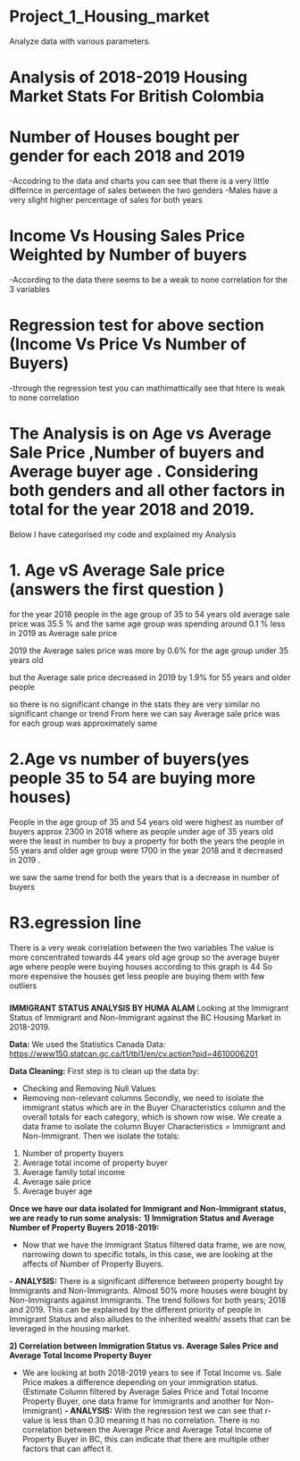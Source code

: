 # Project_1_Housing_market
Analyze data with various parameters.
# Analysis of 2018-2019 Housing Market Stats For British Colombia

# Number of Houses bought per gender for each 2018 and 2019
-Accodring to the data and charts you can see that there is a very little differnce in percentage of sales between the two genders
-Males have a very slight higher percentage of sales for both years

# Income Vs Housing Sales Price Weighted by Number of buyers
-According to the data there seems to be a weak to none correlation for the 3 variables 

# Regression test for above section (Income Vs Price Vs Number of Buyers)
-through the regression test you can mathimattically see that htere is weak to none correlation

###

# The Analysis is on Age vs Average Sale Price ,Number of buyers and Average buyer age . Considering both genders and all other factors in total for the year 2018 and 2019.

Below I have categorised my code and explained my Analysis

# 1. Age vS Average Sale price (answers the first question ) 

for the year 2018 people in the age group of 35 to 54 years old average sale price was 35.5 % 
and the same age group was spending around 0.1 % less in 2019 as Average sale price 

 2019 the Average sales price was more  by 0.6% for the age group under  35 years old

but the Average sale price decreased in 2019 by 1.9% for 55 years and older people
 
so there is no significant change in the stats they are very similar no significant change or  trend From here we can say Average sale price was for each group was approximately same


# 2.Age vs number of buyers(yes people 35 to 54 are buying more houses)

People in the age group of 35 and 54 years old were highest as number of buyers approx 2300 in 2018 
where as people under age of 35 years old were the least in number  to buy a property for both the years 
the people in 55 years and older age group were 1700 in the year 2018 and it decreased in 2019 . 

we saw the same trend for both the years that is a decrease in number of buyers 

# R3.egression line
There is a very weak correlation between the two variables 
The value is more concentrated towards 44 years old age group so the average buyer age where people were buying houses according to this graph is 44 
So more expensive the houses get less people are buying them with few outliers




###
**IMMIGRANT STATUS ANALYSIS BY HUMA ALAM**
Looking at the Immigrant Status of Immigrant and Non-Immigrant against the BC Housing Market in 2018-2019.

**Data:**
We used the Statistics Canada Data:
https://www150.statcan.gc.ca/t1/tbl1/en/cv.action?pid=4610006201

**Data Cleaning:**
First step is to clean up the data by:
 - Checking and Removing Null Values
 - Removing non-relevant columns
Secondly, we need to isolate the immigrant status which are in the Buyer Characteristics column and the overall totals for each category, which is shown row wise. We create a data frame to isolate the column Buyer Characteristics = Immigrant and Non-Immigrant. Then we isolate the totals:
1)	Number of property buyers                
2)	Average total income of property buyer   
3)	Average family total income               
4)	Average sale price                       
5)	Average buyer age    

**Once we have our data isolated for Immigrant and Non-Immigrant status, we are ready to run some analysis:**
**1)	Immigration Status and Average Number of Property Buyers 2018-2019:**
-	Now that we have the Immigrant Status filtered data frame, we are now, narrowing down to specific totals, in this case, we are looking at the affects of Number of Property Buyers.

**-	**ANALYSIS:**** There is a significant difference between property bought by Immigrants and Non-Immigrants. Almost 50% more houses were bought by Non-Immigrants against Immigrants. The trend follows for both years; 2018 and 2019. This can be explained by the different priority of people in Immigrant Status and also alludes to the inherited wealth/ assets that can be leveraged in the housing market.                     

**2)	Correlation between Immigration Status vs. Average Sales Price and Average Total Income Property Buyer**
- We are looking at both 2018-2019 years to see if Total Income vs. Sale Price makes a difference depending on your immigration status. (Estimate Column filtered by Average Sales Price and Total Income Property Buyer, one data frame for Immigrants and another for Non-Immigrant)
**-	ANALYSIS:** With the regression test we can see that r-value is less than 0.30 meaning it has no correlation. There is no correlation between the Average Price and Average Total Income of Property Buyer in BC, this can indicate that there are multiple other factors that can affect it.

